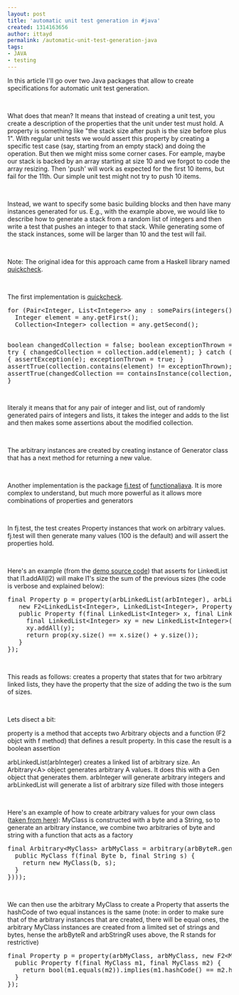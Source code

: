 ```yaml
---
layout: post
title: 'automatic unit test generation in #java'
created: 1314163656
author: ittayd
permalink: /automatic-unit-test-generation-java
tags:
- JAVA
- testing
---
```

<p>In this article I'll go over two Java packages that allow to create specifications for automatic unit test generation.&nbsp;</p>
<p>&nbsp;</p>
<p>What does that mean?&nbsp;It means that instead of creating a unit test, you create a description of the properties that the unit under test must hold. A property is something like &quot;the stack size after push is the size before plus 1&quot;. With regular unit tests we would assert this property by creating a specific test case (say, starting from an empty stack) and doing the operation. But then we might miss some corner cases. For eample, maybe our stack is backed by an array starting at size 10 and we forgot to code the array resizing. Then 'push' will work as expected for the first 10 items, but fail for the 11th. Our simple unit test might not try to push 10 items.</p>
<p>&nbsp;</p>
<p>Instead, we want to specify some basic building blocks and then have many instances generated for us. E.g., with the example above, we would like to describe how to generate a stack from a random list of integers and then write a test that pushes an integer to that stack. While generating some of the stack instances, some will be larger than 10 and the test will fail.</p>
<p>&nbsp;</p>
<p>Note:&nbsp;The original idea for this approach came from a Haskell library named <a href="http://haskell.org/haskellwiki/Introduction_to_QuickCheck">quickcheck</a>.</p>
<p>&nbsp;</p>
<p>The first implementation is <a href="http://java.net/projects/quickcheck/pages/Home">quickcheck</a>. </p>
<pre title="code" class="brush: java;">
for (Pair&lt;Integer, List&lt;Integer&gt;&gt; any : somePairs(integers(), lists(integers()))) {
  Integer element = any.getFirst();
  Collection&lt;Integer&gt; collection = any.getSecond();
   
  boolean changedCollection = false;
  boolean exceptionThrown = false;
  try {
    changedCollection = collection.add(element);
  } catch (Exception e) {
    assertException(e);
    exceptionThrown = true;
  }
  assertTrue(collection.contains(element) != exceptionThrown);
  assertTrue(changedCollection == containsInstance(collection,element));
}

</pre>
<p>literaly it means that for any pair of integer and list, out of randomly generated pairs of integers and lists, it takes the integer and adds to the list and then makes some assertions about the modified collection.</p>
<p>&nbsp;</p>
<p>The arbitrary instances are created by creating instance of Generator class that has a next method for returning a new value.</p>
<p>&nbsp;</p>
<p>Another implementation is the package <a href="http://functionaljava.googlecode.com/svn/artifacts/3.0/javadoc/fj/test/package-summary.html">fj.test</a> of <a href="http://functionaljava.org">functionaljava</a>. It is more complex to understand, but much more powerful as it allows more combinations of properties and generators </p>
<p>&nbsp;</p>
<p>In fj.test, the test creates Property instances that work on arbitrary values. fj.test will then generate many values (100 is the default)&nbsp;and will assert the properties hold. </p>
<p>&nbsp;</p>
<p>Here's an example (from the <a href="https://github.com/functionaljava/functionaljava/tree/master/demo/src/main/fj/demo/test">demo source code</a>) that asserts for LinkedList that l1.addAll(l2)&nbsp;will make l1's size the sum of the previous sizes (the code is verbose and explained below):</p>
<pre title="code" class="brush: java;">
final Property p = property(arbLinkedList(arbInteger), arbLinkedList(arbInteger),
   new F2&lt;LinkedList&lt;Integer&gt;, LinkedList&lt;Integer&gt;, Property&gt;() {
   public Property f(final LinkedList&lt;Integer&gt; x, final LinkedList&lt;Integer&gt; y) {
     final LinkedList&lt;Integer&gt; xy = new LinkedList&lt;Integer&gt;(x);
     xy.addAll(y);
     return prop(xy.size() == x.size() + y.size());
   }
});</pre>
<p>&nbsp;</p>
<p>This reads as follows:&nbsp;creates a property that states that for two arbitrary linked lists, they have the property that the size of adding the two is the sum of sizes.</p>
<p>&nbsp;</p>
<p>Lets disect a bit:</p>
<p>property is a method that accepts two Arbitrary objects and a function (F2 objct with f method) that defines a result property. In this case the result is a boolean assertion</p>
<p>arbLinkedList(arbInteger)&nbsp;creates a linked list of arbitrary size. An Arbitrary&lt;A&gt;&nbsp;object generates arbitrary A values. It does this with a Gen object that generates them. arbInteger will generate arbitrary integers and arbLinkedList will generate a list of arbitrary size filled with those integers</p>
<p>&nbsp;</p>
<p>Here's an example of how to create arbitrary values for your own class (<a href="https://github.com/functionaljava/functionaljava/blob/master/demo/src/main/fj/demo/test/EqualsHashCode.java">taken from here</a>): MyClass is constructed with a byte and a String, so to generate an arbitrary instance, we combine two arbitraries of byte and string with a function that acts as a factory</p>
<pre title="code" class="brush: java;">
final Arbitrary&lt;MyClass&gt; arbMyClass = arbitrary(arbByteR.gen.bind(arbStringR.gen, curry(new F2&lt;Byte, String, MyClass&gt;() {
  public MyClass f(final Byte b, final String s) {
    return new MyClass(b, s);
  }
})));</pre>
<p>&nbsp;</p>
<p>We can then use the arbitrary MyClass to create a Property that asserts the hashCode of two equal instances is the same (note:&nbsp;in order to make sure that of the arbitrary instances that are created, there will be equal ones, the arbitrary MyClass instances are created from a limited set of strings and bytes, hense the arbByteR and arbStringR uses above, the R stands for restrictive)</p>
<pre title="code" class="brush: java;">
final Property p = property(arbMyClass, arbMyClass, new F2&lt;MyClass, MyClass, Property&gt;() {
  public Property f(final MyClass m1, final MyClass m2) {
    return bool(m1.equals(m2)).implies(m1.hashCode() == m2.hashCode());
  }
});</pre>
<p>&nbsp;</p>
<p>&nbsp;</p>
